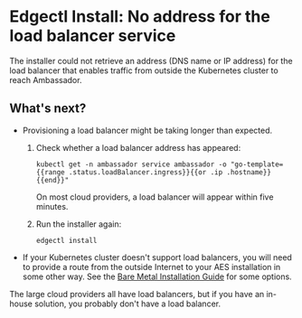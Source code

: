 # Edgectl Install: No address for the load balancer service
 
The installer could not retrieve an address (DNS name or IP address) for the load balancer that enables traffic from outside the Kubernetes cluster to reach Ambassador. 

## What's next?

* Provisioning a load balancer might be taking longer than expected.
  1. Check whether a load balancer address has appeared:

     ```
     kubectl get -n ambassador service ambassador -o "go-template={{range .status.loadBalancer.ingress}}{{or .ip .hostname}}{{end}}"
     ```

     On most cloud providers, a load balancer will appear within five minutes.

  2. Run the installer again:
     ```
     edgectl install
     ```

* If your Kubernetes cluster doesn't support load balancers, you will need to provide a route from the outside Internet to your AES installation in some other way. See the [Bare Metal Installation Guide](../../bare-metal/) for some options.

The large cloud providers all have load balancers, but if you have an in-house solution, you probably don't have a load balancer.
